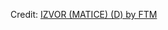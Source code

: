 <div id="observablehq-00bb69e1"></div>
<p>Credit: <a href="https://observablehq.com/d/aca98d0dfd21db23">IZVOR (MATICE) (D) by FTM</a></p>

<link rel="stylesheet" href="https://cdn.jsdelivr.net/npm/@observablehq/inspector@5/dist/inspector.css">
<script type="module">
import {Runtime, Inspector} from "https://cdn.jsdelivr.net/npm/@observablehq/runtime@5/dist/runtime.js";
import define from "https://api.observablehq.com/d/aca98d0dfd21db23.js?v=4";
new Runtime().module(define, Inspector.into("#observablehq-00bb69e1"));
</script>
